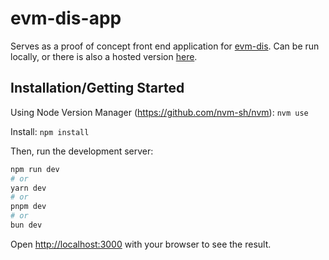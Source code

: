 # evm-dis-app
Serves as a proof of concept front end application for [evm-dis](https://github.com/franck44/evm-dis). Can be run locally, or there is also a hosted version [here](https://bytespector.org).


## Installation/Getting Started

Using Node Version Manager (https://github.com/nvm-sh/nvm):
`nvm use`

Install: 
`npm install`

Then, run the development server:

```bash
npm run dev
# or
yarn dev
# or
pnpm dev
# or
bun dev
```

Open [http://localhost:3000](http://localhost:3000) with your browser to see the result.
